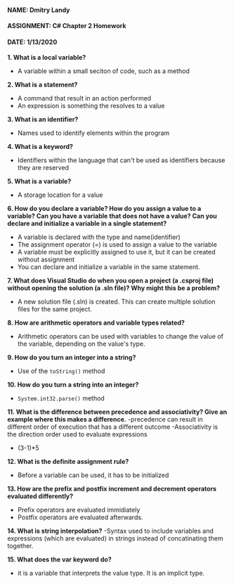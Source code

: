 #### NAME: Dmitry Landy 
#### ASSIGNMENT: C# Chapter 2 Homework 
#### DATE: 1/13/2020

**1. What is a local variable?**
- A variable within a small seciton of code, such as a method

**2. What is a statement?**
- A command that result in an action performed
- An expression is something the resolves to a value

**3. What is an identifier?**
- Names used to identify elements within the program

**4. What is a keyword?**
- Identifiers within the language that can't be used as identifiers because they are reserved

**5. What is a variable?**
- A storage location for a value

**6. How do you declare a variable? How do you assign a value to a variable? Can you have a variable that does not have a value? Can you declare and initialize a variable in a single statement?**

- A variable is declared with the type and name(identifier)
- The assignment operator (=) is used to assign a value to the variable
- A variable must be explicitly assigned to use it, but it can be created without assignment
- You can declare and initialize a variable in the same statement.

**7. What does Visual Studio do when you open a project (a .csproj file) without opening the solution (a .sln file)? Why might this be a problem?**
- A new solution file (.sln) is created. This can create multiple solution files for the same project.

**8. How are arithmetic operators and variable types related?**
- Arithmetic operators can be used with variables to change the value of the variable, depending on the value's type.

**9. How do you turn an integer into a string?**
- Use of the ```toString()``` method

**10. How do you turn a string into an integer?**
- ```System.int32.parse()``` method 

**11. What is the difference between precedence and associativity? Give an example where this makes a difference.**
-precedence can result in different order of execution that has a different outcome 
-Associativity is the direction order used to evaluate expressions
- (3-1)*5

**12. What is the definite assignment rule?**
- Before a variable can be used, it has to be initialized

**13. How are the prefix and postfix increment and decrement operators evaluated differently?**
- Prefix operators are evaluated immidiately
- Postfix operators are evaluated afterwards.

**14. What is string interpolation?**
-Syntax used to include variables and expressions (which are evaluated) in strings instead of concatinating them together. 

**15. What does the var keyword do?**
- it is a variable that interprets the value type. It is an implicit type.

